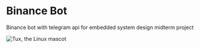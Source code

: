 # Binance Bot
 Binance bot with telegram api for embedded system design midterm project


![Tux, the Linux mascot](/assets/images/tux.png)
